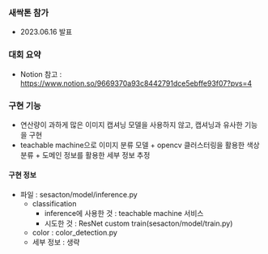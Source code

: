 ### 새싹톤 참가
- 2023.06.16 발표

### 대회 요약
- Notion 참고 : https://www.notion.so/9669370a93c8442791dce5ebffe93f07?pvs=4

### 구현 기능
- 연산량이 과하게 많은 이미지 캡셔닝 모델을 사용하지 않고, 캡셔닝과 유사한 기능을 구현
- teachable machine으로 이미지 분류 모델 + opencv 클러스터링을 활용한 색상 분류 + 도메인 정보를 활용한 세부 정보 추정

#### 구현 정보
- 파일 : sesacton/model/inference.py
    - classification
        - inference에 사용한 것 : teachable machine 서비스
        - 시도한 것 : ResNet custom train(sesacton/model/train.py)
    - color : color_detection.py
    - 세부 정보 : 생략
